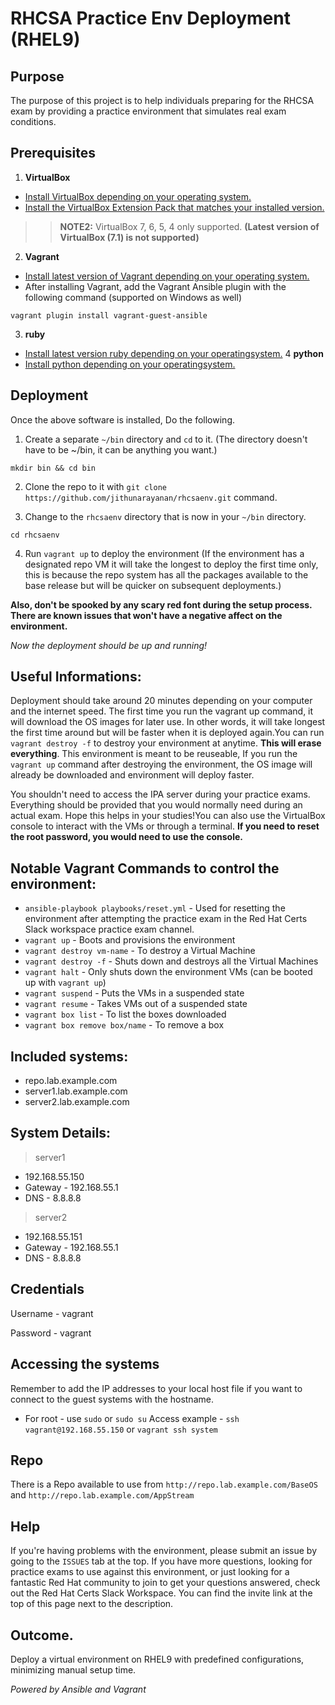# RHCSA Practice Env Deployment (RHEL9)

## Purpose
The purpose of this project is to help individuals preparing for the RHCSA exam by providing a practice environment that simulates real exam conditions.

## Prerequisites
1. **VirtualBox**
 - [Install VirtualBox depending on your operating system.](https://www.virtualbox.org/wiki/Downloads)
 - [Install the VirtualBox Extension Pack that matches your installed version.](https://www.virtualbox.org/wiki/Downloads)
 >>**NOTE2:** VirtualBox 7, 6, 5, 4 only supported. **(Latest version of VirtualBox (7.1) is not supported)**

2. **Vagrant**
- [Install latest version of Vagrant depending on your operating system.]((https://www.vagrantup.com/downloads.html))
- After installing Vagrant, add the Vagrant Ansible plugin with the following command (supported on Windows as well)
```
vagrant plugin install vagrant-guest-ansible
```
3. **ruby**
- [Install latest version ruby depending on your operatingsystem.](https://www.ruby-lang.org/en/documentation/installation/)
4 **python**
- [Install python depending on your operatingsystem.](https://www.python.org/downloads/)


## Deployment

Once the above software is installed, Do the following.

1. Create a separate `~/bin` directory and `cd` to it.  (The directory doesn't have to be ~/bin, it can be anything you want.)

```
mkdir bin && cd bin
```

2. Clone the repo to it with `git clone https://github.com/jithunarayanan/rhcsaenv.git` command.

3. Change to the `rhcsaenv` directory that is now in your `~/bin` directory.

```
cd rhcsaenv
```

4. Run `vagrant up` to deploy the environment (If the environment has a designated repo VM it will take the longest to deploy the first time only, this is because the repo system has all the packages available to the base release but will be quicker on subsequent deployments.)

**Also, don't be spooked by any scary red font during the setup process. There are known issues that won't have a negative affect on the environment.**

_Now the deployment should be up and running!_

## Useful Informations:
Deployment should take around 20 minutes depending on your computer and the internet speed. The first time you run the vagrant up command, it will download the OS images for later use. In other words, it will take longest the first time around but will be faster when it is deployed again.You can run `vagrant destroy -f` to destroy your environment at anytime. **This will erase everything**. This environment is meant to be reuseable, If you run the `vagrant up` command after destroying the environment, the OS image will already be downloaded and environment will deploy faster.

 You shouldn't need to access the IPA server during your practice exams. Everything should be provided that you would normally need during an actual exam. Hope this helps in your studies!You can also use the VirtualBox console to interact with the VMs or through a terminal. **If you need to reset the root password, you would need to use the console.**

## Notable Vagrant Commands to control the environment:
- `ansible-playbook playbooks/reset.yml` - Used for resetting the environment after attempting the practice exam in the Red Hat Certs Slack workspace practice exam channel. 
- `vagrant up` - Boots and provisions the environment
- `vagrant destroy vm-name` - To destroy a Virtual Machine
- `vagrant destroy -f` - Shuts down and destroys all the Virtual Machines
- `vagrant halt` - Only shuts down the environment VMs (can be booted up with `vagrant up`)
- `vagrant suspend` - Puts the VMs in a suspended state
- `vagrant resume` - Takes VMs out of a suspended state
- `vagrant box list` - To list the boxes downloaded
- `vagrant box remove box/name` - To remove a box

## Included systems:
- repo.lab.example.com
- server1.lab.example.com
- server2.lab.example.com

## System Details:
> server1
- 192.168.55.150
- Gateway - 192.168.55.1
- DNS - 8.8.8.8
> server2
- 192.168.55.151
- Gateway - 192.168.55.1
- DNS - 8.8.8.8

## Credentials
Username - vagrant

Password - vagrant

## Accessing the systems
Remember to add the IP addresses to your local host file if you want to connect to the guest systems with the hostname.
- For root - use `sudo` or `sudo su`
Access example - `ssh vagrant@192.168.55.150` or `vagrant ssh system`

## Repo
There is a Repo available to use from `http://repo.lab.example.com/BaseOS` and `http://repo.lab.example.com/AppStream`


## Help
If you're having problems with the environment, please submit an issue by going to the `ISSUES` tab at the top. If you have more questions, looking for practice exams to use against this environment, or just looking for a fantastic Red Hat community to join to get your questions answered, check out the Red Hat Certs Slack Workspace. You can find the invite link at the top of this page next to the description.

## Outcome.
Deploy a virtual environment on RHEL9 with predefined configurations, minimizing manual setup time.

_Powered by Ansible and Vagrant_ 

